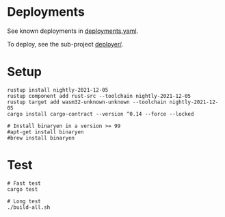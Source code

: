 # Deployments

See known deployments in [deployments.yaml](deployments.yaml).

To deploy, see the sub-project [deployer/](deployer/).

# Setup
    
    rustup install nightly-2021-12-05
    rustup component add rust-src --toolchain nightly-2021-12-05
    rustup target add wasm32-unknown-unknown --toolchain nightly-2021-12-05
    cargo install cargo-contract --version ^0.14 --force --locked

    # Install binaryen in a version >= 99
    #apt-get install binaryen
    #brew install binaryen

# Test

    # Fast test
    cargo test

    # Long test
    ./build-all.sh

